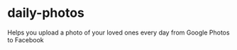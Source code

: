 # daily-photos
Helps you upload a photo of your loved ones every day from Google Photos to Facebook
